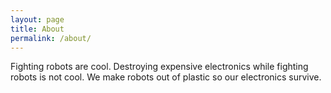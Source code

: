 ```yaml
---
layout: page
title: About
permalink: /about/
---
```


Fighting robots are cool.
Destroying expensive electronics while fighting robots is not cool.
We make robots out of plastic so our electronics survive.
